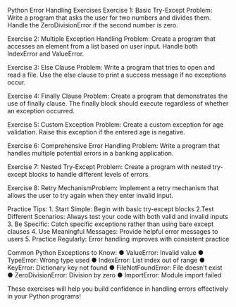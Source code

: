Python Error Handling Exercises
Exercise 1: Basic Try-Except
Problem: Write a program that asks the user for two numbers and divides them. Handle the
ZeroDivisionError if the second number is zero.

Exercise 2: Multiple Exception Handling
Problem: Create a program that accesses an element from a list based on user input. Handle
both IndexError and ValueError.

Exercise 3: Else Clause
Problem: Write a program that tries to open and read a file. Use the else clause to print a
success message if no exceptions occur.

Exercise 4: Finally Clause
Problem: Create a program that demonstrates the use of finally clause. The finally block should
execute regardless of whether an exception occurred.

Exercise 5: Custom Exception
Problem: Create a custom exception for age validation. Raise this exception if the entered age
is negative.

Exercise 6: Comprehensive Error Handling
Problem: Write a program that handles multiple potential errors in a banking application.

Exercise 7: Nested Try-Except
Problem: Create a program with nested try-except blocks to handle different levels of errors.

Exercise 8: Retry MechanismProblem: Implement a retry mechanism that allows the user to try again when they enter invalid
input.

Practice Tips:
1.​ Start Simple: Begin with basic try-except blocks
2.​ Test Different Scenarios: Always test your code with both valid and invalid inputs
3.​ Be Specific: Catch specific exceptions rather than using bare except clauses
4.​ Use Meaningful Messages: Provide helpful error messages to users
5.​ Practice Regularly: Error handling improves with consistent practice

Common Python Exceptions to Know:
●​ ValueError: Invalid value
●​ TypeError: Wrong type used
●​ IndexError: List index out of range
●​ KeyError: Dictionary key not found
●​ FileNotFoundError: File doesn't exist
●​ ZeroDivisionError: Division by zero
●​ ImportError: Module import failed

These exercises will help you build confidence in handling errors effectively in your Python
programs!